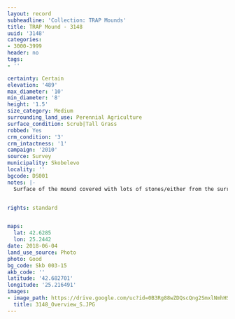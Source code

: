 ```yaml
---
layout: record
subheadline: 'Collection: TRAP Mounds'
title: TRAP Mound - 3148
uuid: '3148'
categories:
- 3000-3999
header: no
tags:
- ''

certainty: Certain
elevation: '489'
max_diameter: '10'
min_diameter: '8'
height: '1.5'
size_category: Medium
surrounding_land_use: Perennial Agriculture
surface_condition: Scrub|Tall Grass
robbed: Yes
crm_condition: '3'
crm_intactness: '1'
campaign: '2010'
source: Survey
municipality: Skobelevo
locality: ''
bgcode: DS001
notes: |-
  Surface of the mound covered with lots of stones/either from the surrounding pasture or from the mound.


rights: standard


maps:
  lat: 42.6285
  lon: 25.2442
date: 2018-06-04
land_use_source: Photo
photo: Good
bg_code: Skb 003-15
akb_code: ''
latitude: '42.682701'
longitude: '25.216491'
images:
- image_path: https://drive.google.com/uc?id=0B3Rg88wZDQscQng2SmxlNmhHSm8
  title: 3148_Overview_S.JPG
---
```


